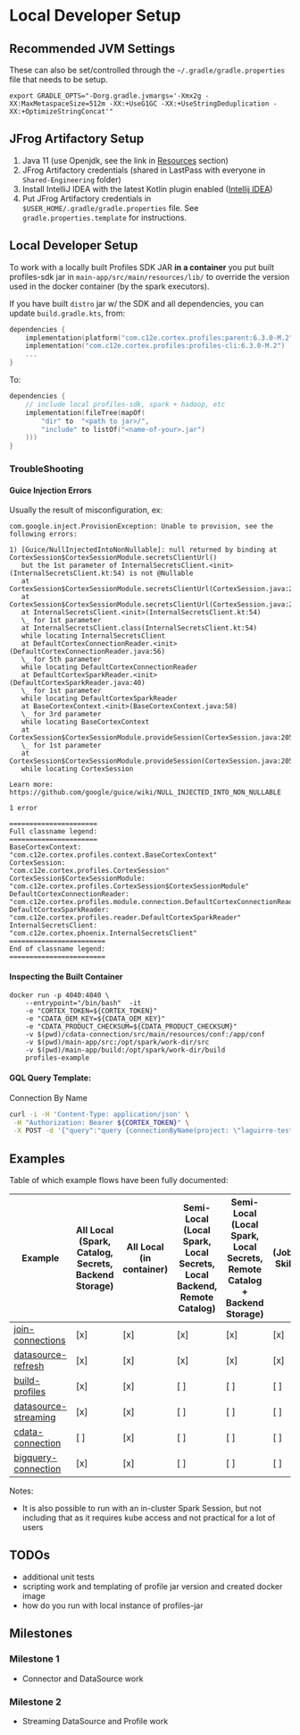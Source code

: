 # Local Developer Setup

## Recommended JVM Settings

These can also be set/controlled through the `~/.gradle/gradle.properties` file that needs to be setup.
```
export GRADLE_OPTS="-Dorg.gradle.jvmargs='-Xmx2g -XX:MaxMetaspaceSize=512m -XX:+UseG1GC -XX:+UseStringDeduplication -XX:+OptimizeStringConcat'"
```

## JFrog Artifactory Setup

1. Java 11 (use Openjdk, see the link in [Resources](#resources) section)
1. JFrog Artifactory credentials (shared in LastPass with everyone in `Shared-Engineering` folder)
1. Install IntelliJ IDEA with the latest Kotlin plugin enabled ([Intellij IDEA](https://www.jetbrains.com/idea/))
1. Put JFrog Artifactory credentials in `$USER_HOME/.gradle/gradle.properties` file. See `gradle.properties.template` for instructions. 


## Local Developer Setup


To work with a locally built Profiles SDK JAR **in a container** you put built profiles-sdk jar in
`main-app/src/main/resources/lib/` to override the version used in the docker container (by the spark executors).

If you have built `distro` jar w/ the SDK and all dependencies, you can update `build.gradle.kts`, from:

```kotlin
dependencies {
    implementation(platform("com.c12e.cortex.profiles:parent:6.3.0-M.2"))
    implementation("com.c12e.cortex.profiles:profiles-cli:6.3.0-M.2")
    ...
}
```

To:
```kotlin
dependencies {
    // include local profiles-sdk, spark + hadoop, etc
    implementation(fileTree(mapOf(
        "dir" to  "<path to jar>/",
        "include" to listOf("<name-of-your>.jar")
    )))
}
```


### TroubleShooting

#### Guice Injection Errors

Usually the result of misconfiguration, ex:
```
com.google.inject.ProvisionException: Unable to provision, see the following errors:

1) [Guice/NullInjectedIntoNonNullable]: null returned by binding at CortexSession$CortexSessionModule.secretsClientUrl()
   but the 1st parameter of InternalSecretsClient.<init>(InternalSecretsClient.kt:54) is not @Nullable
   at CortexSession$CortexSessionModule.secretsClientUrl(CortexSession.java:224)
   at CortexSession$CortexSessionModule.secretsClientUrl(CortexSession.java:224)
   at InternalSecretsClient.<init>(InternalSecretsClient.kt:54)
   \_ for 1st parameter
   at InternalSecretsClient.class(InternalSecretsClient.kt:54)
   while locating InternalSecretsClient
   at DefaultCortexConnectionReader.<init>(DefaultCortexConnectionReader.java:56)
   \_ for 5th parameter
   while locating DefaultCortexConnectionReader
   at DefaultCortexSparkReader.<init>(DefaultCortexSparkReader.java:40)
   \_ for 1st parameter
   while locating DefaultCortexSparkReader
   at BaseCortexContext.<init>(BaseCortexContext.java:58)
   \_ for 3rd parameter
   while locating BaseCortexContext
   at CortexSession$CortexSessionModule.provideSession(CortexSession.java:205)
   \_ for 1st parameter
   at CortexSession$CortexSessionModule.provideSession(CortexSession.java:205)
   while locating CortexSession

Learn more:
https://github.com/google/guice/wiki/NULL_INJECTED_INTO_NON_NULLABLE

1 error

======================
Full classname legend:
======================
BaseCortexContext:                 "com.c12e.cortex.profiles.context.BaseCortexContext"
CortexSession:                     "com.c12e.cortex.profiles.CortexSession"
CortexSession$CortexSessionModule: "com.c12e.cortex.profiles.CortexSession$CortexSessionModule"
DefaultCortexConnectionReader:     "com.c12e.cortex.profiles.module.connection.DefaultCortexConnectionReader"
DefaultCortexSparkReader:          "com.c12e.cortex.profiles.reader.DefaultCortexSparkReader"
InternalSecretsClient:             "com.c12e.cortex.phoenix.InternalSecretsClient"
========================
End of classname legend:
========================
```

#### Inspecting the Built Container

```
docker run -p 4040:4040 \
    --entrypoint="/bin/bash"  -it
    -e "CORTEX_TOKEN=${CORTEX_TOKEN}" 
    -e "CDATA_OEM_KEY=${CDATA_OEM_KEY}"
    -e "CDATA_PRODUCT_CHECKSUM=${CDATA_PRODUCT_CHECKSUM}"
    -v $(pwd)/cdata-connection/src/main/resources/conf:/app/conf
    -v $(pwd)/main-app/src:/opt/spark/work-dir/src
    -v $(pwd)/main-app/build:/opt/spark/work-dir/build
    profiles-example
```

#### GQL Query Template:

Connection By Name
```bash
curl -i -H 'Content-Type: application/json' \
 -H "Authorization: Bearer ${CORTEX_TOKEN}" \
 -X POST -d '{"query":"query {connectionByName(project: \"laguirre-testi-69257\", name: \"member-base\"){ allowRead allowWrite description name project   { name } title connectionType    contentType    params   { name value } } }","variables":{},"operationName":null}' https://api.dci-dev.dev-eks.insights.ai/fabric/v4/graphql
```

## Examples

Table of which example flows have been fully documented:

| Example                                         | All Local (Spark, Catalog, Secrets, Backend Storage) | All Local (in container) | Semi-Local (Local Spark, Local Secrets, Local Backend, Remote Catalog) | Semi-Local (Local Spark, Local Secrets, Remote Catalog + Backend Storage) | (Job) Skill |
|-------------------------------------------------|------------------------------------------------------|--------------------------|------------------------------------------------------------------------|---------------------------------------------------------------------------|-------------|
| [join-connections](../join-connections)         | [x]                                                  | [x]                      | [x]                                                                    | [x]                                                                       | [x]         |
| [datasource-refresh](../datasource-refresh)     | [x]                                                  | [x]                      | [x]                                                                    | [x]                                                                       | [x]         |
| [build-profiles](../build-profiles)             | [x]                                                  | [x]                      | [ ]                                                                    | [ ]                                                                       | [ ]         |
| [datasource-streaming](../datasource-streaming) | [x]                                                  | [x]                      | [ ]                                                                    | [ ]                                                                       | [ ]         |
| [cdata-connection](../cdata-connection)         | [ ]                                                  | [x]                      | [ ]                                                                    | [ ]                                                                       | [ ]         |
| [bigquery-connection](../bigquery-connection)   | [x]                                                  | [x]                      | [ ]                                                                    | [ ]                                                                       | [ ]         |

Notes:
* It is also possible to run with an in-cluster Spark Session, but not including that as it requires kube access and not practical for a lot of users

## TODOs
* additional unit tests
* scripting work and templating of profile jar version and created docker image
* how do you run with local instance of profiles-jar

## Milestones

### Milestone 1
* Connector and DataSource work

### Milestone 2
* Streaming DataSource and Profile work
